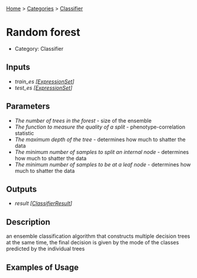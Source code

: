 
[Home](../../../index.html) > [Categories](../../index.html) > [Classifier](index.html)

# Random forest

* Category: Classifier

## Inputs

* *train_es [[ExpressionSet](../../../data_types.html#expressionset)]*
* *test_es [[ExpressionSet](../../../data_types.html#expressionset)]*

## Parameters

* *The number of trees in the forest* - size of the ensemble
* *The function to measure the quality of a split* - phenotype-correlation statistic
* *The maximum depth of the tree* - determines how much to shatter the data
* *The minimum number of samples to split an internal node* - determines how much to shatter the data
* *The minimum number of samples to be at a leaf node* - determines how much to shatter the data

## Outputs

* *result [[ClassifierResult](../../../data_types.html#classifierresult)]*

## Description

  an ensemble classification algorithm that constructs multiple decision trees at the same time, the final decision is given by the mode of the classes predicted by the individual trees

## Examples of Usage
        